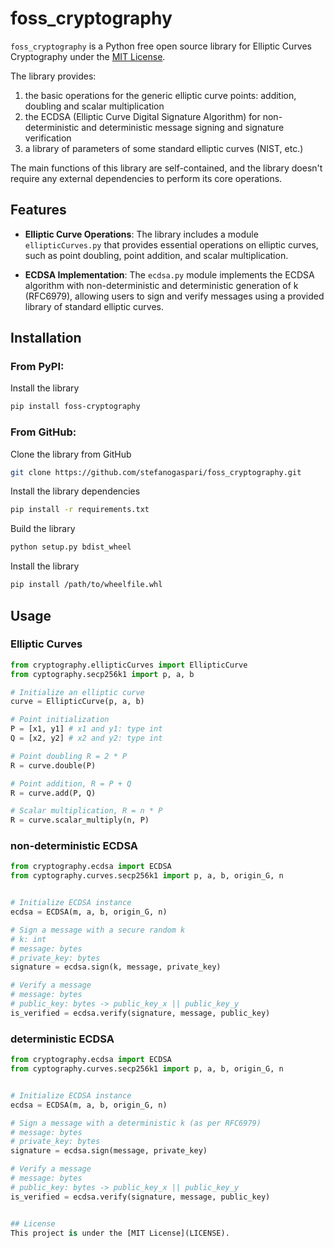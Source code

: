 # foss_cryptography

`foss_cryptography` is a Python free open source library for Elliptic Curves Cryptography under the [MIT License](LICENSE).

The library provides:
1. the basic operations for the generic elliptic curve points: addition, doubling and scalar multiplication
2. the ECDSA (Elliptic Curve Digital Signature Algorithm) for non-deterministic and deterministic message signing and signature verification
3. a library of parameters of some standard elliptic curves (NIST, etc.)

The main functions of this library are self-contained, and the library doesn't require any external dependencies to perform its core operations.


## Features

- **Elliptic Curve Operations**: The library includes a module `ellipticCurves.py` that provides essential operations on elliptic curves, such as point doubling, point addition, and scalar multiplication.

- **ECDSA Implementation**: The `ecdsa.py` module implements the ECDSA algorithm with non-deterministic and deterministic generation of k (RFC6979), allowing users to sign and verify messages using a provided library of standard elliptic curves.


## Installation

### From PyPI:

Install the library

```bash
pip install foss-cryptography
```

### From GitHub:

Clone the library from GitHub

```bash
git clone https://github.com/stefanogaspari/foss_cryptography.git
```

Install the library dependencies

```bash
pip install -r requirements.txt
```

Build the library

```bash
python setup.py bdist_wheel
```

Install the library
```bash
pip install /path/to/wheelfile.whl
```


## Usage

### Elliptic Curves

```python
from cryptography.ellipticCurves import EllipticCurve
from cyptography.secp256k1 import p, a, b

# Initialize an elliptic curve
curve = EllipticCurve(p, a, b)

# Point initialization
P = [x1, y1] # x1 and y1: type int
Q = [x2, y2] # x2 and y2: type int

# Point doubling R = 2 * P
R = curve.double(P)

# Point addition, R = P + Q
R = curve.add(P, Q)

# Scalar multiplication, R = n * P
R = curve.scalar_multiply(n, P)
```


### non-deterministic ECDSA

```python
from cryptography.ecdsa import ECDSA
from cyptography.curves.secp256k1 import p, a, b, origin_G, n


# Initialize ECDSA instance
ecdsa = ECDSA(m, a, b, origin_G, n)

# Sign a message with a secure random k
# k: int
# message: bytes
# private_key: bytes
signature = ecdsa.sign(k, message, private_key)

# Verify a message
# message: bytes
# public_key: bytes -> public_key_x || public_key_y
is_verified = ecdsa.verify(signature, message, public_key)
```


### deterministic ECDSA

```python
from cryptography.ecdsa import ECDSA
from cyptography.curves.secp256k1 import p, a, b, origin_G, n


# Initialize ECDSA instance
ecdsa = ECDSA(m, a, b, origin_G, n)

# Sign a message with a deterministic k (as per RFC6979)
# message: bytes
# private_key: bytes
signature = ecdsa.sign(message, private_key)

# Verify a message
# message: bytes
# public_key: bytes -> public_key_x || public_key_y
is_verified = ecdsa.verify(signature, message, public_key)


## License
This project is under the [MIT License](LICENSE).